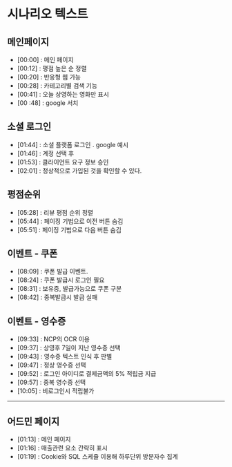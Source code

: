 # 시나리오 텍스트 

## 메인페이지

- [00:00] : 메인 페이지 
- [00:12] : 평점 높은 순 정렬
- [00:20] :  반응형 웹 가능
- [00:28]  :  카테고리별 검색 기능
- [00:41] :  오늘 상영하는 영화만 표시 
- [00 :48] : google 서치

## 소셜 로그인 

- [01:44] : 소셜 플랫폼 로그인 . google 예시
- [01:46] : 계정 선택 후 
- [01:53] :  클라이언트 요구 정보 승인 
- [02:01]  : 정상적으로 가입된 것을 확인할 수 있다. 

## 평점순위

- [05:28]  : 리뷰 평점 순위 정렬
- [05:44]  : 페이징 기법으로 이전 버튼 숨김
- [05:51] : 페이징 기법으로 다음 버튼 숨김

## 이벤트 - 쿠폰

- [08:09]  :  쿠폰 발급 이벤트.
- [08:24]  :  쿠폰 발급시 로그인 필요
- [08:31]  :  보유중, 발급가능으로 쿠폰 구분
- [08:42]  :  중복발급시 발급 실패

## 이벤트 - 영수증

- [09:33]  : NCP의 OCR 이용
- [09:37]  : 상영후 7일이 지난 영수증 선택
- [09:43]  : 영수증 텍스트 인식 후 판별 
- [09:47]  : 정상 영수증 선택
- [09:52]  : 로그인 아이디로 결제금액의 5% 적립금 지급 
- [09:57]  : 중복 영수증 선택
- [10:05]  : 비로그인시 적립불가 

---

## 어드민 페이지

- [01:13]  :  메인 페이지 
- [01:16]  :  매출관련 요소 간략히 표시
- [01:19]  :  Cookie와 SQL 스케쥴 이용해 하루단위 방문자수 집계 

